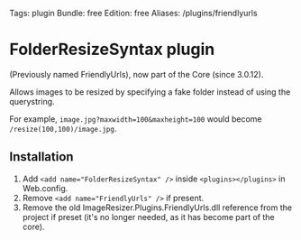 Tags: plugin
Bundle: free
Edition: free
Aliases: /plugins/friendlyurls

# FolderResizeSyntax plugin

(Previously named FriendlyUrls), now part of the Core (since 3.0.12).

Allows images to be resized by specifying a fake folder instead of using the querystring.

For example, `image.jpg?maxwidth=100&maxheight=100` would become `/resize(100,100)/image.jpg`. 

## Installation

1. Add `<add name="FolderResizeSyntax" />` inside `<plugins></plugins>` in Web.config. 
2. Remove `<add name="FriendlyUrls" />` if present. 
3. Remove the old ImageResizer.Plugins.FriendlyUrls.dll reference from the project if preset (it's no longer needed, as it has become part of the core).